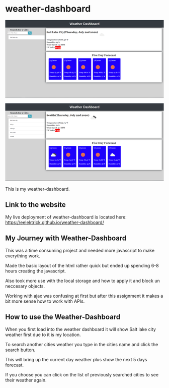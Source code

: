 # weather-dashboard

![Screen shot of Weather-Dashboard](assets/images/dashboard.PNG)

![Screen shot of weather-dashboard with information saved.](assets/images/cityHistory.PNG)

This is my weather-dashboard.

## Link to the website

My live deployment of weather-dashboard is located here: <https://eelektrick.github.io/weather-dashboard/>

## My Journey with Weather-Dashboard

This was a time consuming project and needed more javascript to make everything work.

Made the basic layout of the html rather quick but ended up spending 6-8 hours creating the javascript.

Also took more use with the local storage and how to apply it and block un neccesary objects.

Working with ajax was confusing at first but after this assignment it makes a bit more sense how to work with APIs.

## How to use the Weather-Dashboard

When you first load into the weather dashboard it will show Salt lake city weather first due to it is my location.

To search another cities weather you type in the cities name and click the search button.

This will bring up the current day weather plus show the next 5 days forecast.

If you choose you can click on the list of previously searched cities to see their weather again.